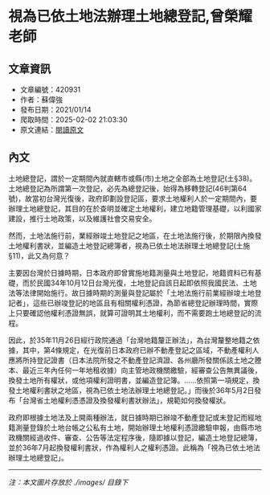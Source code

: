 # 視為已依土地法辦理土地總登記,曾榮耀老師

## 文章資訊
- 文章編號：420931
- 作者：蘇偉強
- 發布日期：2021/01/14
- 爬取時間：2025-02-02 21:03:30
- 原文連結：[閱讀原文](https://real-estate.get.com.tw/Columns/detail.aspx?no=420931)

## 內文
土地總登記，謂於一定期間內就直轄市或縣(市)土地之全部為土地登記(土§38)。土地總登記為所謂第一次登記，必先為總登記後，始得為移轉登記(46判第64號)，故當初台灣光復後，政府即劃設登記區，要求土地權利人於一定期間內，要辦理土地總登記，其目的在於查明並確定土地權利，建立地籍管理基礎，以利國家建設，推行土地政策，以及維護社會交易安全。

然而，土地法施行前，業經辦竣土地登記之地區，在土地法施行後，於期限內換發土地權利書狀，並編造土地登記總簿者，視為已依土地法辦理土地總登記(土施§11)，此又為何意？

主要因台灣於日據時期，日本政府即曾實施地籍測量與土地登記，地籍資料已有基礎，而於民國34年10月12日台灣光復，土地登記自該日起即依照我國民法、土地法等法律開始施行。故日據時期的測量與登記屬於「土地法施行前業經辦竣土地登記者」，這些已辦竣登記的地區且有相關權利憑證，為節省總登記辦理時間，實際上只要確認他權利憑證無誤，就算可證明其土地權利，而不需要跑土地總登記的流程。

因此，於35年11月26日經行政院通過「台灣地籍釐正辦法」，為台灣釐整地籍之依據，其中，第4條規定，在光復前日本政府已辦不動產登記之區域，不動產權利人應將所持登記證書（日本法院所發之不動產登記濟證、各州廳所發關係該土地之謄本、最近三年內任何一年地租收據）向主管地政機關繳驗，經審查公告無異議後，換發土地所有權狀，或他項權利證明書，並編造登記簿。……依照第一項規定，換發土地權利書狀之地區，視為已依土地法辦理土地總登記。」而後於36年5月2日發布「台灣省土地權利憑憑證及換發權利書狀辦法」，規範如何換發權狀。

政府即根據土地法及上開兩種辦法，就日據時期已辦竣不動產登記或未登記而經地籍測量登錄於土地台帳之公私有土地，開始辦理土地權利憑證繳驗申報，由縣市地政機關經過收件、審查、公告等法定程序後，隨即據以登記，編造土地登記總簿，並於36年7月起換發權利書狀，作為權利人之權利憑證。此稱為「視為已依土地法辦理土地總登記」。

---
*注：本文圖片存放於 ./images/ 目錄下*
